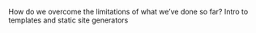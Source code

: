 How do we overcome the limitations of what we’ve done so far? Intro to templates and static site generators

<!-- #### W8 Slides & Links
A PDF version of this week's slides will be added after class 👍
[PDF](files/w08.min.pdf){:target="_blank"} ( KB)

#### W8 Homework -->
